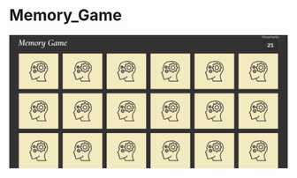 # Memory_Game
![image alt](https://github.com/Shipra53/Memory_Game/blob/d2af4dad9a87b1d2aaeb4be4025f0565347ec68e/Screenshot%202025-03-08%20203549.png)
